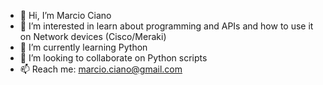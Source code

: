 - 👋 Hi, I’m Marcio Ciano
- 👀 I’m interested in learn about programming and APIs and how to use it on Network devices (Cisco/Meraki)
- 🌱 I’m currently learning Python
- 💞️ I’m looking to collaborate on Python scripts
- 📫 Reach me: marcio.ciano@gmail.com

<!---
mciano76/mciano76 is a ✨ special ✨ repository because its `README.md` (this file) appears on your GitHub profile.
You can click the Preview link to take a look at your changes.
--->

